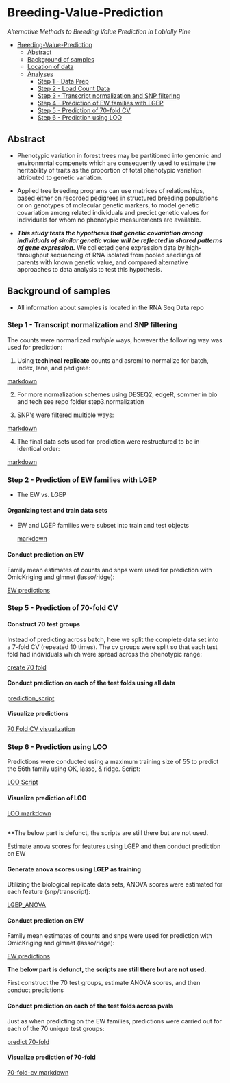 # Breeding-Value-Prediction

*Alternative Methods to Breeding Value Prediction in Loblolly Pine*

- [Breeding-Value-Prediction](#breeding-value-prediction)
  * [Abstract](#abstract)
  * [Background of samples](#background-of-samples)
  * [Location of data](#location-of-data)
  * [Analyses](#analyses)
    + [Step 1 - Data Prep](#step-1---data-prep)
    + [Step 2 - Load Count Data](#step-2---load-count-data)
    + [Step 3 - Transcript normalization and SNP filtering](#step-3---transcript-normalization-and-snp-filtering)
    + [Step 4 - Prediction of EW families with LGEP](#step-4---prediction-of-ew-families-with-lgep)
    + [Step 5 - Prediction of 70-fold CV](#step-5---prediction-of-70-fold-cv)
    + [Step 6 - Prediction using LOO](#step-6---prediction-using-loo)

## Abstract

* Phenotypic variation in forest trees may be partitioned into genomic and environmntal compenets which are consequently used to estimate the heritability of traits as the proportion of total phenotypic variation attributed to genetic variation.

* Applied tree breeding programs can use matrices of relationships, based either on recorded pedigrees in structured breeding populations or on genotypes of molecular genetic markers, to model genetic covariation among related individuals and predict genetic values for individuals for whom no phenotypic measurements are available. 

* ***This study tests the hypothesis that genetic covariation among individuals of similar genetic value will be reflected in shared patterns of gene expression.*** We collected gene expression data by high-throughput sequencing of RNA isolated from pooled seedlings of parents with known genetic value, and compared alternative approaches to data analysis to test this hypothesis.

## Background of samples

* All information about samples is located in the RNA Seq Data repo

### Step 1 - Transcript normalization and SNP filtering

The counts were normarlized *multiple* ways, however the following way was used for prediction:

  1.  Using **techincal replicate** counts and asreml to normalize for batch, index, lane, and pedigree:
  
  [markdown](http://htmlpreview.github.com/?https://github.com/arfesta/Breeding-Value-Prediction/blob/master/disk6directory/analyses/step3.normalization/Step3_LMM_animal.html)
  
  2.  For more normalization schemes using DESEQ2, edgeR, sommer in bio and tech see repo folder step3.normalization
  
  3. SNP's were filtered multiple ways: 
  
  [markdown](http://htmlpreview.github.com/?https://github.com/arfesta/Breeding-Value-Prediction/blob/master/disk6directory/analyses/step3.normalization/snp_filtering.html)
  
  4. The final data sets used for prediction were restructured to be in identical order: 
  
  [markdown](http://htmlpreview.github.com/?https://github.com/arfesta/Breeding-Value-Prediction/blob/master/disk6directory/analyses/step4.prediction/step1_data_restructure.html)
  

### Step 2 - Prediction of EW families with LGEP

* The EW vs. LGEP

#### Organizing test and train data sets

* EW and LGEP families were subset into train and test objects

  [markdown](http://htmlpreview.github.com/?https://github.com/arfesta/Breeding-Value-Prediction/blob/master/disk6directory/analyses/step4.prediction/step2_lgep.vs.ew_data.html)

#### Conduct prediction on EW

   Family mean estimates of counts and snps were used for prediction with OmicKriging and glmnet (lasso/ridge): 
   
   [EW predictions](http://htmlpreview.github.com/?https://github.com/arfesta/Breeding-Value-Prediction/blob/master/disk6directory/analyses/step4.prediction/step3_lgep.vs.ew_pred.v3.html)


### Step 5 - Prediction of 70-fold CV

#### Construct 70 test groups

 Instead of predicting across batch, here we split the complete data set into a 7-fold CV (repeated 10 times).  The cv groups were split so that each test fold had individuals which were spread across the phenotypic range: 
 
 [create 70 fold](http://htmlpreview.github.com/?https://github.com/arfesta/Breeding-Value-Prediction/blob/master/disk6directory/analyses/step4.prediction/step4_create_70fold.html)

#### Conduct prediction on each of the test folds using all data

[prediction_script](https://github.com/arfesta/Breeding-Value-Prediction/blob/master/disk6directory/analyses/step4.prediction/step5_cv.70.predictions.V2.R)

#### Visualize predictions

[70 Fold CV visualization](https://htmlpreview.github.com/?https://github.com/arfesta/Breeding-Value-Prediction/blob/master/disk6directory/analyses/step4.prediction/step6_visualize_predictions.v2.html)


### Step 6 - Prediction using LOO

 Predictions were conducted using a maximum training size of 55 to predict the 56th family using OK, lasso, & ridge. Script: 
 
 [LOO Script](https://github.com/arfesta/Breeding-Value-Prediction/blob/master/disk6directory/analyses/step4.prediction/step7_loo.predictions.R)
  
#### Visualize prediction of LOO

[LOO markdown](https://htmlpreview.github.com/?https://github.com/arfesta/Breeding-Value-Prediction/blob/master/disk6directory/analyses/step4.prediction/step7_visualize_predictions.html)


## 
**The below part is defunct, the scripts are still there but are not used. 

 Estimate anova scores for features using LGEP and then conduct prediction on EW

 #### Generate anova scores using LGEP as training

  Utilizing the biological replicate data sets, ANOVA scores were estimated for each feature (snp/transcript): 
  
  [LGEP_ANOVA](http://htmlpreview.github.com/?https://github.com/arfesta/Breeding-Value-Prediction/blob/master/disk6directory/analyses/step4.prediction/step2_lgep.vs.ew_anova.html)
  
 #### Conduct prediction on EW

   Family mean estimates of counts and snps were used for prediction with OmicKriging and glmnet (lasso/ridge): 
   
   [EW predictions](http://htmlpreview.github.com/?https://github.com/arfesta/Breeding-Value-Prediction/blob/master/disk6directory/analyses/step4.prediction/step3_lgep.vs.ew_pred.html)
   
  

 **The below part is defunct, the scripts are still there but are not used.** 
 
  First construct the 70 test groups, estimate ANOVA scores, and then conduct predictions
 
 #### Conduct prediction on each of the test folds across pvals

Just as when predicting on the EW families, predictions were carried out for each of the 70 unique test groups: 

[predict 70-fold](https://github.com/arfesta/Breeding-Value-Prediction/blob/master/disk6directory/analyses/step4.prediction/step5_cv.70.predictions.Rmd)
  
 #### Visualize prediction of 70-fold

[70-fold-cv markdown](https://htmlpreview.github.com/?https://github.com/arfesta/Breeding-Value-Prediction/blob/master/disk6directory/analyses/step4.prediction/step6_visualize_predictions.html)

 
